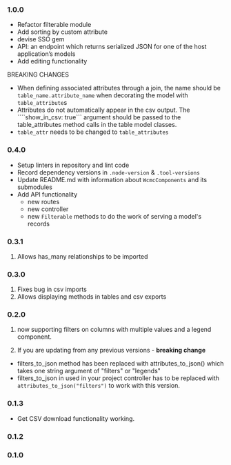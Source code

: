 ### 1.0.0

- Refactor filterable module
- Add sorting by custom attribute
- devise SSO gem
- API: an endpoint which returns serialized JSON for one of the host application’s models
- Add editing functionality

BREAKING CHANGES
- When defining associated attributes through a join, the name should be `table_name.attribute_name` when decorating the model with `table_attribute`s
- Attributes do not automatically appear in the csv output. The ````show_in_csv: true``` argument should be passed to the table_attributes method calls in the table model classes.
- ```table_attr``` needs to be changed to ```table_attributes```

### 0.4.0

- Setup linters in repository and lint code
- Record dependency versions in `.node-version` & `.tool-versions`
- Update README.md with information about `WcmcComponents` and its submodules
- Add API functionality
  - new routes
  - new controller
  - new `Filterable` methods to do the work of serving a model's records

### 0.3.1
1. Allows has_many relationships to be imported

### 0.3.0
1. Fixes bug in csv imports
2. Allows displaying methods in tables and csv exports

### 0.2.0
1. now supporting filters on columns with multiple values and a legend component.

2. If you are updating from any previous versions - **breaking change**
- filters_to_json method has been replaced with attributes_to_json() which takes one string argument of "filters" or "legends"
- filters_to_json in used in your project controller has to be replaced with `attributes_to_json("filters")` to work with this version.

### 0.1.3
- Get CSV download functionality working.

### 0.1.2

### 0.1.0